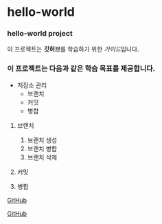 # hello-world
### hello-world project

이 프로젝트는 **깃허브**를 학습하기 위한 *가이드*입니다.

### 이 프로젝트는 다음과 같은 학습 목표를 제공합니다.
* 저장소 관리
  * 브랜치
  * 커밋
  * 병합

1. 브랜치
   1. 브랜치 생성
   1. 브랜치 병합
   1. 브랜치 삭제

1. 커밋

1. 병합

[GitHub](https://github.com)

[GitHub](https://github.com!image/logo.jpg)

